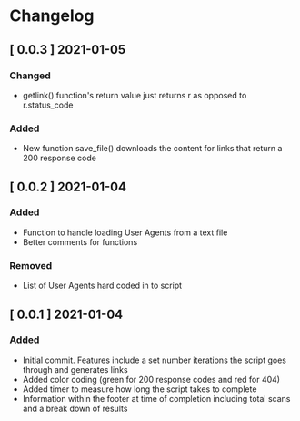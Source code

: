 # Changelog
## [ 0.0.3 ] 2021-01-05
### Changed
- getlink() function's return value just returns r as opposed to r.status_code
### Added
- New function save_file() downloads the content for links that return a 200 response code
## [ 0.0.2 ] 2021-01-04
### Added
- Function to handle loading User Agents from a text file
- Better comments for functions
### Removed
- List of User Agents hard coded in to script
## [ 0.0.1 ] 2021-01-04
### Added
- Initial commit. Features include a set number iterations the script goes through and generates links
- Added color coding (green for 200 response codes and red for 404)
- Added timer to measure how long the script takes to complete
- Information within the footer at time of completion including total scans and a break down of results
